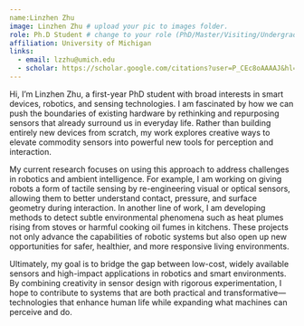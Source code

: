 ```yaml
---
name:Linzhen Zhu
image: Linzhen Zhu # upload your pic to images folder.
role: Ph.D Student # change to your role (PhD/Master/Visiting/Undergraduate Student) 
affiliation: University of Michigan
links:
  - email: lzzhu@umich.edu
  - scholar: https://scholar.google.com/citations?user=P_CEc8oAAAAJ&hl=en
---
```


Hi, I’m Linzhen Zhu, a first-year PhD student with broad interests in smart devices, robotics, and sensing technologies. I am fascinated by how we can push the boundaries of existing hardware by rethinking and repurposing sensors that already surround us in everyday life. Rather than building entirely new devices from scratch, my work explores creative ways to elevate commodity sensors into powerful new tools for perception and interaction.

My current research focuses on using this approach to address challenges in robotics and ambient intelligence. For example, I am working on giving robots a form of tactile sensing by re-engineering visual or optical sensors, allowing them to better understand contact, pressure, and surface geometry during interaction. In another line of work, I am developing methods to detect subtle environmental phenomena such as heat plumes rising from stoves or harmful cooking oil fumes in kitchens. These projects not only advance the capabilities of robotic systems but also open up new opportunities for safer, healthier, and more responsive living environments.

Ultimately, my goal is to bridge the gap between low-cost, widely available sensors and high-impact applications in robotics and smart environments. By combining creativity in sensor design with rigorous experimentation, I hope to contribute to systems that are both practical and transformative—technologies that enhance human life while expanding what machines can perceive and do.
